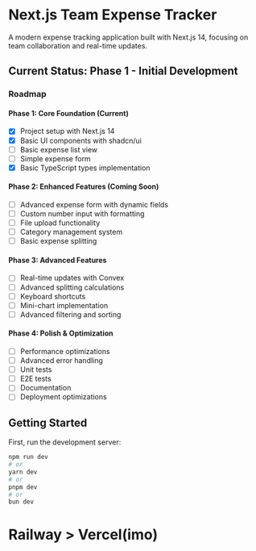 # Next.js Team Expense Tracker

A modern expense tracking application built with Next.js 14, focusing on team collaboration and real-time updates.

## Current Status: Phase 1 - Initial Development

### Roadmap

#### Phase 1: Core Foundation (Current)
- [x] Project setup with Next.js 14
- [x] Basic UI components with shadcn/ui
- [ ] Basic expense list view
- [ ] Simple expense form
- [x] Basic TypeScript types implementation

#### Phase 2: Enhanced Features (Coming Soon)
- [ ] Advanced expense form with dynamic fields
- [ ] Custom number input with formatting
- [ ] File upload functionality
- [ ] Category management system
- [ ] Basic expense splitting

#### Phase 3: Advanced Features
- [ ] Real-time updates with Convex
- [ ] Advanced splitting calculations
- [ ] Keyboard shortcuts
- [ ] Mini-chart implementation
- [ ] Advanced filtering and sorting

#### Phase 4: Polish & Optimization
- [ ] Performance optimizations
- [ ] Advanced error handling
- [ ] Unit tests
- [ ] E2E tests
- [ ] Documentation
- [ ] Deployment optimizations

## Getting Started

First, run the development server:

```bash
npm run dev
# or
yarn dev
# or
pnpm dev
# or
bun dev
```

# Railway > Vercel(imo)
